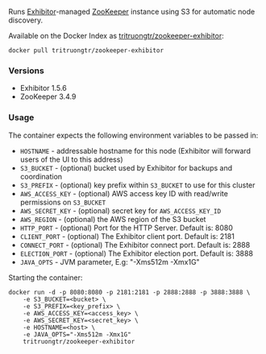 Runs [Exhibitor](https://github.com/Netflix/exhibitor)-managed [ZooKeeper](http://zookeeper.apache.org/) instance using S3 for automatic node discovery.

Available on the Docker Index as [tritruongtr/zookeeper-exhibitor](https://index.docker.io/u/tritruongtr/zookeeper-exhibitor/):

    docker pull tritruongtr/zookeeper-exhibitor

### Versions
* Exhibitor 1.5.6
* ZooKeeper 3.4.9

### Usage
The container expects the following environment variables to be passed in:

* `HOSTNAME` - addressable hostname for this node (Exhibitor will forward users of the UI to this address)
* `S3_BUCKET` - (optional) bucket used by Exhibitor for backups and coordination
* `S3_PREFIX` - (optional) key prefix within `S3_BUCKET` to use for this cluster
* `AWS_ACCESS_KEY` - (optional) AWS access key ID with read/write permissions on `S3_BUCKET`
* `AWS_SECRET_KEY` - (optional) secret key for `AWS_ACCESS_KEY_ID`
* `AWS_REGION` - (optional) the AWS region of the S3 bucket
* `HTTP_PORT` - (optional) Port for the HTTP Server. Default is: 8080
* `CLIENT_PORT` - (optional) The Exhibitor client port. Default is: 2181
* `CONNECT_PORT` - (optional) The Exhibitor connect port. Default is: 2888
* `ELECTION_PORT` - (optional) The Exhibitor election port. Default is: 3888
* `JAVA_OPTS` - JVM parameter, E.g: "-Xms512m -Xmx1G"


Starting the container:

    docker run -d -p 8080:8080 -p 2181:2181 -p 2888:2888 -p 3888:3888 \
        -e S3_BUCKET=<bucket> \
        -e S3_PREFIX=<key_prefix> \
        -e AWS_ACCESS_KEY=<access_key> \
        -e AWS_SECRET_KEY=<secret_key> \
        -e HOSTNAME=<host> \
        -e JAVA_OPTS="-Xms512m -Xmx1G"
        tritruongtr/zookeeper-exhibitor
